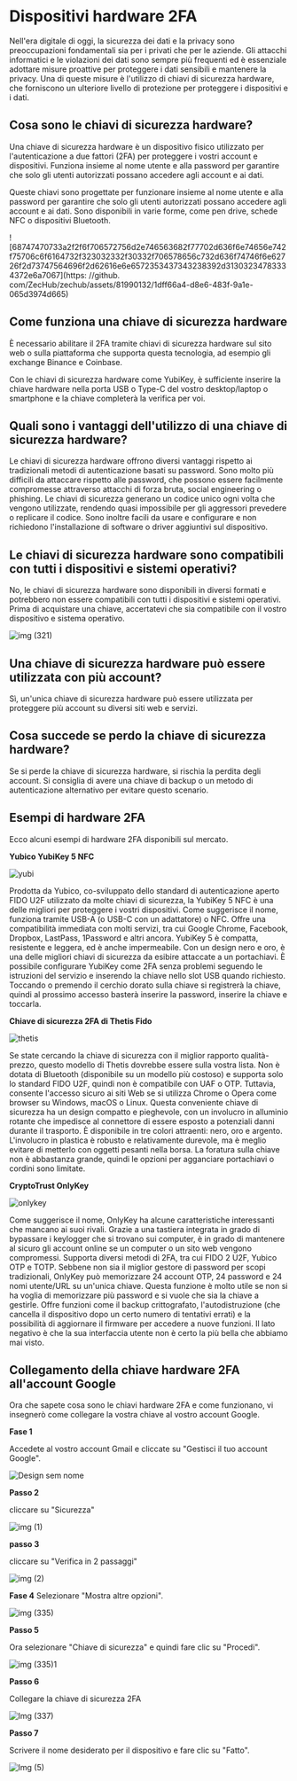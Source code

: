 # Dispositivi hardware 2FA

Nell'era digitale di oggi, la sicurezza dei dati e la privacy sono preoccupazioni fondamentali sia per i privati che per le aziende. Gli attacchi informatici e le violazioni dei dati sono sempre più frequenti ed è essenziale adottare misure proattive per proteggere i dati sensibili e mantenere la privacy. Una di queste misure è l'utilizzo di chiavi di sicurezza hardware, che forniscono un ulteriore livello di protezione per proteggere i dispositivi e i dati.

## Cosa sono le chiavi di sicurezza hardware?

Una chiave di sicurezza hardware è un dispositivo fisico utilizzato per l'autenticazione a due fattori (2FA) per proteggere i vostri account e dispositivi. Funziona insieme al nome utente e alla password per garantire che solo gli utenti autorizzati possano accedere agli account e ai dati.

Queste chiavi sono progettate per funzionare insieme al nome utente e alla password per garantire che solo gli utenti autorizzati possano accedere agli account e ai dati. Sono disponibili in varie forme, come pen drive, schede NFC o dispositivi Bluetooth.

! [68747470733a2f2f6f706572756d2e746563682f77702d636f6e74656e742f75706c6f6164732f323032332f30332f706578656c732d636f74746f6e62726f2d73747564696f2d62616e6e6572353437343238392d31303234783334372e6a7067](https: //github. com/ZecHub/zechub/assets/81990132/1dff66a4-d8e6-483f-9a1e-065d3974d665)


## Come funziona una chiave di sicurezza hardware

È necessario abilitare il 2FA tramite chiavi di sicurezza hardware sul sito web o sulla piattaforma che supporta questa tecnologia, ad esempio gli exchange Binance e Coinbase.

Con le chiavi di sicurezza hardware come YubiKey, è sufficiente inserire la chiave hardware nella porta USB o Type-C del vostro desktop/laptop o smartphone e la chiave completerà la verifica per voi.


## Quali sono i vantaggi dell'utilizzo di una chiave di sicurezza hardware?

Le chiavi di sicurezza hardware offrono diversi vantaggi rispetto ai tradizionali metodi di autenticazione basati su password. Sono molto più difficili da attaccare rispetto alle password, che possono essere facilmente compromesse attraverso attacchi di forza bruta, social engineering o phishing. Le chiavi di sicurezza generano un codice unico ogni volta che vengono utilizzate, rendendo quasi impossibile per gli aggressori prevedere o replicare il codice. Sono inoltre facili da usare e configurare e non richiedono l'installazione di software o driver aggiuntivi sul dispositivo.

## Le chiavi di sicurezza hardware sono compatibili con tutti i dispositivi e sistemi operativi?

No, le chiavi di sicurezza hardware sono disponibili in diversi formati e potrebbero non essere compatibili con tutti i dispositivi e sistemi operativi. Prima di acquistare una chiave, accertatevi che sia compatibile con il vostro dispositivo e sistema operativo.

![img (321)](https://github.com/ZecHub/zechub/assets/81990132/a830c435-ad20-4183-b381-475afe1089b3)


## Una chiave di sicurezza hardware può essere utilizzata con più account?

Sì, un'unica chiave di sicurezza hardware può essere utilizzata per proteggere più account su diversi siti web e servizi.

## Cosa succede se perdo la chiave di sicurezza hardware?

Se si perde la chiave di sicurezza hardware, si rischia la perdita degli account. Si consiglia di avere una chiave di backup o un metodo di autenticazione alternativo per evitare questo scenario.

## Esempi di hardware 2FA


Ecco alcuni esempi di hardware 2FA disponibili sul mercato.

**Yubico YubiKey 5 NFC**

![yubi](https://github.com/ZecHub/zechub/assets/81990132/bf1ac95e-7277-4559-b5ef-63117b66971b)


Prodotta da Yubico, co-sviluppato dello standard di autenticazione aperto FIDO U2F utilizzato da molte chiavi di sicurezza, la YubiKey 5 NFC è una  delle migliori per proteggere i vostri dispositivi. Come suggerisce il nome, funziona tramite USB-A (o USB-C con un adattatore) o NFC.
Offre una compatibilità immediata con molti servizi, tra cui Google Chrome, Facebook, Dropbox, LastPass, 1Password e altri ancora. YubiKey 5 è compatta, resistente e leggera, ed è anche impermeabile. Con un design nero e oro, è una delle migliori chiavi di sicurezza da esibire attaccate a un portachiavi.
È possibile configurare YubiKey come 2FA senza problemi seguendo le istruzioni del servizio e inserendo la chiave nello slot USB quando richiesto. Toccando o premendo il cerchio dorato sulla chiave si registrerà la chiave, quindi al prossimo accesso basterà inserire la password, inserire la chiave e toccarla.


**Chiave di sicurezza 2FA di Thetis Fido**

![thetis](https://github.com/ZecHub/zechub/assets/81990132/b83e42e5-bba6-4175-ad6c-d64972ef54ef)


Se state cercando la chiave di sicurezza con il miglior rapporto qualità-prezzo, questo modello di Thetis dovrebbe essere sulla vostra lista. Non è dotata di Bluetooth (disponibile su un modello più costoso) e supporta solo lo standard FIDO U2F, quindi non è compatibile con UAF o OTP. Tuttavia, consente l'accesso sicuro ai siti Web se si utilizza Chrome o Opera come browser su Windows, macOS o Linux. 
Questa conveniente chiave di sicurezza ha un design compatto e pieghevole, con un involucro in alluminio rotante che impedisce al connettore di essere esposto a potenziali danni durante il trasporto. È disponibile in tre colori attraenti: nero, oro e argento. 
L'involucro in plastica è robusto e relativamente durevole, ma è meglio evitare di metterlo con oggetti pesanti nella borsa. La foratura sulla chiave non è abbastanza grande, quindi le opzioni per agganciare portachiavi o cordini sono limitate.

**CryptoTrust OnlyKey**

![onlykey](https://github.com/ZecHub/zechub/assets/81990132/13be6ecc-227e-498c-8a36-6d52c023cd78)


Come suggerisce il nome, OnlyKey ha alcune caratteristiche interessanti che mancano ai suoi rivali. Grazie a una tastiera integrata in grado di bypassare i keylogger che si trovano sui computer, è in grado di mantenere al sicuro gli account online se un computer o un sito web vengono compromessi. Supporta diversi metodi di 2FA, tra cui FIDO 2 U2F, Yubico OTP e TOTP. 
Sebbene non sia il miglior gestore di password per scopi tradizionali, OnlyKey può memorizzare 24 account OTP, 24 password e 24 nomi utente/URL su un'unica chiave. Questa funzione è molto utile se non si ha voglia di memorizzare più password e si vuole che sia la chiave a gestirle. 
Offre funzioni come il backup crittografato, l'autodistruzione (che cancella il dispositivo dopo un certo numero di tentativi errati) e la possibilità di aggiornare il firmware per accedere a nuove funzioni. Il lato negativo è che la sua interfaccia utente non è certo la più bella che abbiamo mai visto.

## Collegamento della chiave hardware 2FA all'account Google

Ora che sapete cosa sono le chiavi hardware 2FA e come funzionano, vi insegnerò come collegare la vostra chiave al vostro account Google.

**Fase 1**

Accedete al vostro account Gmail e cliccate su "Gestisci il tuo account Google".

![Design sem nome](https://github.com/ZecHub/zechub/assets/81990132/995fc955-791a-4456-9218-7e5964da48b5)



**Passo 2**

cliccare su "Sicurezza"

![img (1)](https://github.com/ZecHub/zechub/assets/81990132/246db235-6596-41ff-bd7a-f8ee4f80962b)



**passo 3**

cliccare su "Verifica in 2 passaggi"

![img (2)](https://github.com/ZecHub/zechub/assets/81990132/19cd202a-1a70-47e6-a02a-aa24f6e199fa)



**Fase 4**
Selezionare "Mostra altre opzioni".

![img (335)](https://github.com/ZecHub/zechub/assets/81990132/2ade9531-1cf6-48e8-b9a8-178d41a4cd30)



**Passo 5**

Ora selezionare "Chiave di sicurezza" e quindi fare clic su "Procedi".

![img (335)1](https://github.com/ZecHub/zechub/assets/81990132/763a1f7b-6c52-498b-a345-0b0a88e9dc71)


**Passo 6**

Collegare la chiave di sicurezza 2FA

![Img (337)](https://github.com/ZecHub/zechub/assets/81990132/f0f93819-62af-4cee-b4e8-4836c94ed843)


**Passo 7**

Scrivere il nome desiderato per il dispositivo e fare clic su "Fatto".

![Img (5)](https://github.com/ZecHub/zechub/assets/81990132/d3245d13-2c34-4b31-b2da-12949c30c858)
